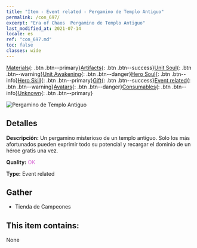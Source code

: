 ```yaml
---
title: "Item - Event related - Pergamino de Templo Antiguo"
permalink: /con_697/
excerpt: "Era of Chaos  Pergamino de Templo Antiguo"
last_modified_at: 2021-07-14
locale: es
ref: "con_697.md"
toc: false
classes: wide
---
```

 [Materials](/ItemsES/){: .btn .btn--primary}[Artifacts](/ItemsES/Artifacts/){: .btn .btn--success}[Unit Soul](/ItemsES/UnitSoul/){: .btn .btn--warning}[Unit Awakening](/ItemsES/UnitAwakening/){: .btn .btn--danger}[Hero Soul](/ItemsES/HeroSoul/){: .btn .btn--info}[Hero Skill](/ItemsES/HeroSkill/){: .btn .btn--primary}[Gift](/ItemsES/Gift/){: .btn .btn--success}[Event related](/ItemsES/Events/){: .btn .btn--warning}[Avatars](/ItemsES/Avatars/){: .btn .btn--danger}[Consumables](/ItemsES/Consumables/){: .btn .btn--info}[Unknown](/ItemsES/Unknown/){: .btn .btn--primary}

 ![Pergamino de Templo Antiguo](/images/t/i_373.png)

## Detalles
 **Descripción:** Un pergamino misterioso de un templo antiguo. Solo los más afortunados pueden exprimir todo su potencial y recargar el dominio de un héroe gratis una vez.

 **Quality:** <span style="color: #DA70D6">OK</span>

 **Type:** Event related

## Gather

*    Tienda de Campeones 

## This item contains:

  None

